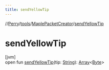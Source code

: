 ```yaml
---
title: sendYellowTip
---
```

//[Perry](../../../index.html)/[tools](../index.html)/[MaplePacketCreator](index.html)/[sendYellowTip](send-yellow-tip.html)



# sendYellowTip



[jvm]\
open fun [sendYellowTip](send-yellow-tip.html)(tip: [String](https://docs.oracle.com/javase/8/docs/api/java/lang/String.html)): [Array](https://kotlinlang.org/api/latest/jvm/stdlib/kotlin/-array/index.html)<[Byte](https://kotlinlang.org/api/latest/jvm/stdlib/kotlin/-byte/index.html)>




